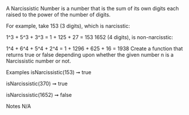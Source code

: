 A Narcissistic Number is a number that is the sum of its own digits each raised to the power of the number of digits.

For example, take 153 (3 digits), which is narcisstic:

1^3 + 5^3 + 3^3 = 1 + 125 + 27 = 153
1652 (4 digits), is non-narcisstic:

1^4 + 6^4 + 5^4 + 2^4 = 1 + 1296 + 625 + 16 = 1938
Create a function that returns true or false depending upon whether the given number n is a Narcissistic number or not.

Examples
isNarcissistic(153) ➞ true

isNarcissistic(370) ➞ true

isNarcissistic(1652) ➞ false

Notes
N/A

